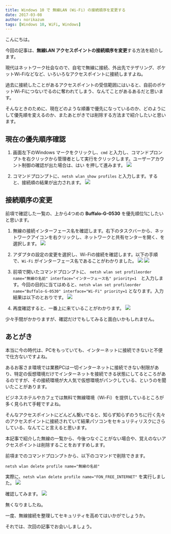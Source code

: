 ```yaml
---
title: Windows 10 で 無線LAN (Wi-Fi) の接続順序を変更する
date: 2017-03-08
author: norikazum
tags: [Windows 10, WiFi, Windows]
---
```


こんにちは。

今回の記事は、**無線LAN アクセスポイントの接続順序を変更**する方法を紹介します。

現代はネットワーク社会なので、自宅で無線に接続、外出先でテザリング、ポケットWi-Fiなどなど、いろいろなアクセスポイントに接続しますよね。

過去に接続したことがあるアクセスポイントの受信範囲にはいると、自前のポケットWi-Fiにつないでるのに奪われてしまう、なんてことがあるあるだと思います。

そんなときのために、現在どのような順番で優先になっているのか、どのようにして優先順を変えるのか、またあとがきでは削除する方法まで紹介したいと思います。

## 現在の優先順序確認

1. 画面左下のWindows マークをクリックし、`cmd` と入力し、コマンドプロンプトを右クリックから管理者として実行をクリックします。ユーザーアカウント制御の確認が出た場合は、はい を押して進みます。
![](images/fix-priorities-for-wifi-spot-in-windows-10-1.png)

1. コマンドプロンプトに、`netsh wlan show profiles` と入力します。すると、接続順の結果が出力されます。
![](images/fix-priorities-for-wifi-spot-in-windows-10-2.png)

## 接続順序の変更

前項で確認した一覧の、上から4つめの **Buffalo-G-0530** を優先順位1にしたいと思います。

1. 無線の接続インターフェース名を確認します。右下のタスクバーから、ネットワークアイコンを右クリックし、ネットワークと共有センターを開く、を選択します。
![](images/fix-priorities-for-wifi-spot-in-windows-10-3.png)

1. アダプタの設定の変更を選択し、Wi-Fiの接続を確認します。以下の手順で、`Wi-Fi` がインターフェース名であることがわかりました。
![](images/fix-priorities-for-wifi-spot-in-windows-10-4.png)
![](images/fix-priorities-for-wifi-spot-in-windows-10-5.png)

1. 前項で開いたコマンドプロンプトに、 `netsh wlan set profileorder name="無線の名前" interface="インターフェース名" priority=1`　と入力します。今回の目的に当てはめると、`netsh wlan set profileorder name="Buffalo-G-0530" interface="Wi-Fi" priority=1` となります。入力結果は以下のとおりです。
![](images/fix-priorities-for-wifi-spot-in-windows-10-6.png)

1. 再度確認すると、一番上に来ていることがわかります。
![](images/fix-priorities-for-wifi-spot-in-windows-10-7.png)

少々手間がかかりますが、確認だけでもしてみると面白いかもしれません。


## あとがき

本当に今の時代は、PCをもっていても、インターネットに接続できないと不便で仕方ないですよね。

あるお客さま環境では業務PCは一切インターネットに接続できない制限があり、特定の仮想環境だけでインターネットを接続できる状態にしてるところがあるのですが、その接続環境が大人気で仮想環境がパンクしている、というのを聞いたことがあります。

ビジネスホテルやカフェでは無料で無線環境（Wi-Fi）を提供しているところが多く見られて手軽ですよね。

そんなアクセスポイントにどんどん繋いでると、知らず知らずのうちに行く先々のアクセスポイントに接続されていて結果パソコンをセキュリティリスクにさらしている、なんてこと言えると思います。

本記事で紹介した無線の一覧から、今後つなぐことがない場合や、覚えのないアクセスポイントは削除することをおすすめします。

前項までのコマンドプロンプトから、以下のコマンドで削除できます。

`netsh wlan delete profile name="無線の名前"`

実際に、`netsh wlan delete profile name="FON_FREE_INTERNET"` を実行しました。
![](images/fix-priorities-for-wifi-spot-in-windows-10-8.png)

確認してみます。
![](images/fix-priorities-for-wifi-spot-in-windows-10-9.png)

無くなりましたね。

一度、無線接続を整理してセキュリティを高めてはいかがでしょうか。

それでは、次回の記事でお会いしましょう。